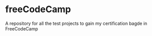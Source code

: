 # freeCodeCamp
A repository for all the test projects to gain my certification bagde in FreeCodeCamp
